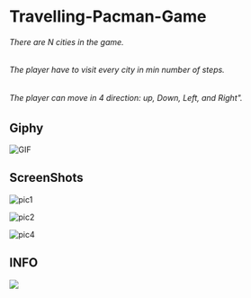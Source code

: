 


# Travelling-Pacman-Game

###### There are N cities in the game.
###### The player have to visit every city in min number of steps.
###### The player can move in 4 direction: up, Down, Left, and Right".

## Giphy

![GIF](https://user-images.githubusercontent.com/23193284/63014266-c37dd700-beab-11e9-866a-99b14497ad5a.gif)

## ScreenShots

![pic1](https://user-images.githubusercontent.com/23193284/63014208-a943f900-beab-11e9-939f-c5081de0f18b.PNG)

![pic2](https://user-images.githubusercontent.com/23193284/63014234-b3fe8e00-beab-11e9-9917-c5df7746d664.PNG)

![pic4](https://user-images.githubusercontent.com/23193284/63014249-bb259c00-beab-11e9-826b-9dde79907f29.PNG)

## INFO

<img src="https://miro.medium.com/max/1400/1*U7qkYQZu_BlVIne35HJ5JQ.png">
